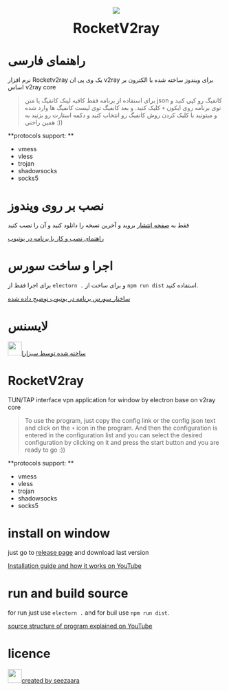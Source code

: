 <p align="center" width="100%">
    <img src="https://raw.githubusercontent.com/seezaara/RocketV2ray/main/doc/icon.ico"> 
</p>

<p align="center" width="100%">  
 <b><font size="6">RocketV2ray</font></b>
</p> 

# راهنمای فارسی
نرم افزار Rocketv2ray یک وی پی ان v2ray برای ویندوز ساخته شده با الکترون بر اساس v2ray core

> برای استفاده از برنامه فقط کافیه لینک کانفیگ یا متن json کانفیگ رو کپی کنید و توی برنامه روی ایکون `+` کلیک کنید.
و بعد کانفیگ توی لیست کانفیگ ها وارد شده و میتونید با کلیک کردن روش کانفیگ رو انتخاب کنید و دکمه استارت رو بزنید به همین راحتی :))
 
**protocols support: **

- vmess
- vless
- trojan
- shadowsocks
- socks5


# نصب بر روی ویندوز
فقط به [صفحه انتشار](https://github.com/seezaara/RocketV2ray/releases/tag/RocketV2ray) بروید و آخرین نسخه را دانلود کنید و آن را نصب کنید

[راهنمای نصب و کار با برنامه در یوتیوب](https://www.youtube.com/watch?v=J-YYk90SJDI) 

# اجرا و ساخت سورس
برای اجرا فقط از `electorn .` و برای ساخت از `npm run dist` استفاده کنید.

[ساختار سورس برنامه در یوتیوب توضیح داده شده](https://www.youtube.com/watch?v=vIbtTZ_Jz88) 


# لایسنس
 <p>
    <img width="32px" src="https://raw.githubusercontent.com/seezaara/RocketV2ray/main/doc/logo.png"><a href="https://www.youtube.com/@seezaara_fa">ساخته شده توسط سیزارا</a>
</p> 

# RocketV2ray
TUN/TAP interface vpn application for window by electron base on v2ray core

> To use the program, just copy the config link or the config json text and click on the `+` icon in the program.
And then the configuration is entered in the configuration list and you can select the desired configuration by clicking on it and press the start button and you are ready to go :))

**protocols support: **

- vmess
- vless
- trojan
- shadowsocks
- socks5


# install on window
just go to [release page](https://github.com/seezaara/RocketV2ray/releases/tag/RocketV2ray) and download last version

[Installation guide and how it works on YouTube](https://www.youtube.com/watch?v=J-YYk90SJDI) 

# run and build source
for run just use `electorn .` and for buil use `npm run dist`.

[source structure of program explained on YouTube](https://www.youtube.com/watch?v=vIbtTZ_Jz88) 

# licence
 <p>
    <img width="32px" src="https://raw.githubusercontent.com/seezaara/RocketV2ray/main/doc/logo.png"><a href="https://www.youtube.com/@seezaara">created by seezaara</a>
</p> 


